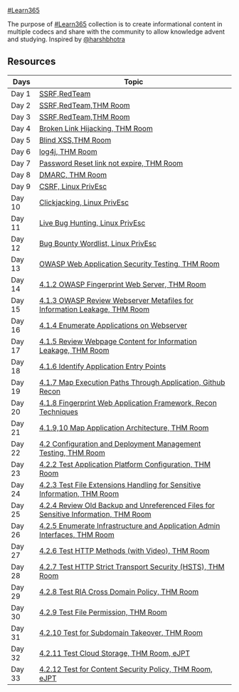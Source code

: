 
[#Learn365](https://twitter.com/search?q=%23learn365&src=typeahead_click)

The purpose of [#Learn365](https://twitter.com/search?q=%23learn365&src=typeahead_click) collection is to create informational content in multiple codecs and share with the community to allow knowledge advent and studying.
Inspired by [@harshbhotra](https://twitter.com/harshbothra_)



## Resources

|  Days            | Topic                                                                |
| ----------------- | ------------------------------------------------------------------ |
| Day 1 | [SSRF,RedTeam](https://github.com/Imran407704/Learn365/blob/main/Resources/Day%2001%20Task.md) |
| Day 2 | [SSRF,RedTeam,THM Room](https://github.com/Imran407704/Learn365/blob/main/Resources/Day%2002%20Task.md) |
| Day 3 | [SSRF,RedTeam,THM Room](https://github.com/Imran407704/Learn365/blob/main/Resources/Day%2003%20Task.md) |
| Day 4 | [Broken Link Hijacking, THM Room](https://github.com/Imran407704/Learn365/blob/main/Resources/Day%2004%20Task.md) |
| Day 5 | [Blind XSS,THM Room](https://github.com/Imran407704/Learn365/blob/main/Resources/Day%2005%20Task.md) |
| Day 6 | [log4j, THM Room](https://github.com/Imran407704/Learn365/tree/main/Resources) |
| Day 7 | [Password Reset link not expire, THM Room](https://github.com/Imran407704/Learn365/blob/main/Resources/Day%207%20Task.md) |
| Day 8 | [DMARC, THM Room](https://github.com/Imran407704/Learn365/blob/main/Resources/Day%208%20Task.md) |
| Day 9 | [CSRF, Linux PrivEsc](https://github.com/Imran407704/Learn365/blob/main/Resources/Day%209%20Task.md) |
| Day 10 | [Clickjacking, Linux PrivEsc](https://github.com/Imran407704/Learn365/blob/main/Resources/Day%2010%20Task.md) |
| Day 11 | [Live Bug Hunting, Linux PrivEsc](https://github.com/Imran407704/Learn365/blob/main/Resources/Day%2011%20Task.md) |
| Day 12 | [Bug Bounty Wordlist, Linux PrivEsc](https://github.com/Imran407704/Learn365/blob/main/Resources/Day%2012%20Task.md) | 
| Day 13 |[OWASP Web Application Security Testing, THM Room](https://github.com/Imran407704/Learn365/blob/main/Resources/Day%2013%20Task.md) |
| Day 14 |[4.1.2 OWASP Fingerprint Web Server, THM Room](https://github.com/Imran407704/Learn365/blob/main/Resources/Day%2014%20Task.md) |
| Day 15 |[4.1.3 OWASP Review Webserver Metafiles for Information Leakage, THM Room](https://github.com/Imran407704/Learn365/blob/main/Resources/Day%2015%20Task.md) |
| Day 16 |[4.1.4 Enumerate Applications on Webserver](https://github.com/Imran407704/Learn365/tree/main/Resources) |
| Day 17 |[4.1.5 Review Webpage Content for Information Leakage, THM Room](https://github.com/Imran407704/Learn365/blob/main/Resources/Day%2017%20Task.md) |
| Day 18 |[4.1.6 Identify Application Entry Points](https://github.com/Imran407704/Learn365/blob/main/Resources/Day%2018%20Task.md) |
| Day 19 |[4.1.7 Map Execution Paths Through Application, Github Recon](https://github.com/Imran407704/Learn365/blob/main/Resources/Day%2019%20Task.md) |
| Day 20 |[4.1.8 Fingerprint Web Application Framework,  Recon Techniques](https://github.com/Imran407704/Learn365/blob/main/Resources/Day%2020%20Task.md) |
| Day 21 |[4.1.9,10 Map Application Architecture, THM Room](https://github.com/Imran407704/Learn365/blob/main/Resources/Day%2021%20Task.md) | 
| Day 22 |[4.2 Configuration and Deployment Management Testing, THM Room](https://github.com/Imran407704/Learn365/blob/main/Resources/Day%2022%20Task.md) |
| Day 23 |[4.2.2 Test Application Platform Configuration, THM Room](https://github.com/Imran407704/Learn365/blob/main/Resources/Day%2023%20Task.md) |
| Day 24 |[4.2.3 Test File Extensions Handling for Sensitive Information, THM Room](https://github.com/Imran407704/Learn365/blob/main/Resources/Day%2024%20Task.md) |
| Day 25 |[4.2.4 Review Old Backup and Unreferenced Files for Sensitive Information, THM Room](https://github.com/Imran407704/Learn365/blob/main/Resources/Day%2025%20Task.md) |
| Day 26 |[4.2.5 Enumerate Infrastructure and Application Admin Interfaces, THM Room](https://github.com/Imran407704/Learn365/blob/main/Resources/Day%2026%20Task.md) |
| Day 27 |[4.2.6 Test HTTP Methods (with Video), THM Room](https://github.com/Imran407704/Learn365/blob/main/Resources/Day%2027%20Task.md) |
| Day 28 |[4.2.7 Test HTTP Strict Transport Security (HSTS), THM Room](https://github.com/Imran407704/Learn365/blob/main/Resources/Day%2028%20Task.md) |
| Day 29 |[4.2.8 Test RIA Cross Domain Policy, THM Room](https://github.com/Imran407704/Learn365/blob/main/Resources/Day%2029%20Task.md) |
| Day 30 |[4.2.9 Test File Permission, THM Room](https://github.com/Imran407704/Learn365/blob/main/Resources/Day%2030%20Task.md) | 
| Day 31 |[4.2.10 Test for Subdomain Takeover, THM Room](https://github.com/Imran407704/Learn365/blob/main/Resources/Day%2031%20Task.md) |
| Day 32 |[4.2.11 Test Cloud Storage, THM Room, eJPT](https://github.com/Imran407704/Learn365/blob/main/Resources/Day%2032%20Task.md) |
| Day 33 |[4.2.12 Test for Content Security Policy, THM Room, eJPT](https://github.com/Imran407704/Learn365/blob/main/Resources/Day%2033%20Task.md) |




